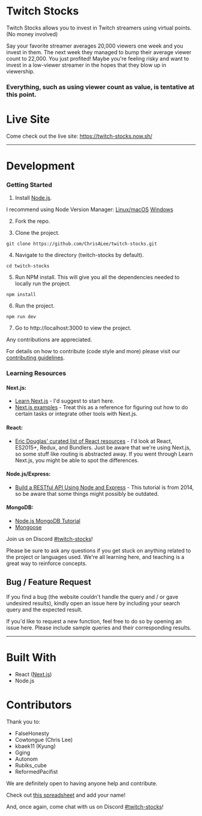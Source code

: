 # Twitch Stocks
Twitch Stocks allows you to invest in Twitch streamers using virtual points. (No money involved)

Say your favorite streamer averages 20,000 viewers one week and you invest in them.
The next week they managed to bump their average viewer count to 22,000. You just profited!
Maybe you're feeling risky and want to invest in a low-viewer streamer in the hopes that they blow up in viewership.

### Everything, such as using viewer count as value, is tentative at this point.

# Live Site
Come check out the live site: https://twitch-stocks.now.sh/

---

# Development

### Getting Started

1. Install [Node.js](https://nodejs.org/en/ "Node.js").

I recommend using Node Version Manager: [Linux/macOS](https://github.com/creationix/nvm)  [Windows](https://github.com/coreybutler/nvm-windows)

2. Fork the repo.

3. Clone the project.

```
git clone https://github.com/ChrisALee/twitch-stocks.git
```

4. Navigate to the directory (twitch-stocks by default).

```
cd twitch-stocks
```

5. Run NPM install. This will give you all the dependencies needed to locally run the project.

```
npm install
```

6. Run the project.

```
npm run dev
```

7. Go to http://localhost:3000 to view the project.

Any contributions are appreciated.

For details on how to contribute (code style and more) please visit our [contributing guidelines](CONTRIBUTING.md).

### Learning Resources

#### Next.js: 
* [Learn Next.js](https://learnnextjs.com/ "Learn Nextjs") - I'd suggest to start here.
* [Next.js examples](https://github.com/zeit/next.js/tree/v3-beta/examples "Next.js examples") - Treat this as a reference for figuring out how to do certain tasks or integrate other tools with Next.js.

#### React:
* [Eric Douglas' curated list of React resources](https://github.com/ericdouglas/react-learning) - I'd look at React, ES2015+, Redux, and Bundlers. Just be aware that we're using Next.js, so some stuff like routing is abstracted away. If you went through Learn Next.js, you might be able to spot the differences.

#### Node.js/Express:
* [Build a RESTful API Using Node and Express](https://scotch.io/tutorials/build-a-restful-api-using-node-and-express-4) - This tutorial is from 2014, so be aware that some things might possibly be outdated.

#### MongoDB:
* [Node.js MongoDB Tutorial](https://www.guru99.com/node-js-mongodb.html)
* [Mongoose](https://scotch.io/tutorials/using-mongoosejs-in-node-js-and-mongodb-applications)

Join us on Discord [#twitch-stocks](https://discord.gg/TWtSNdQ "#twitch-stocks")!

Please be sure to ask any questions if you get stuck on anything related to the project or languages used.
We're all learning here, and teaching is a great way to reinforce concepts.

## Bug / Feature Request

If you find a bug (the website couldn't handle the query and / or gave undesired results), kindly open an issue here by including your search query and the expected result.

If you'd like to request a new function, feel free to do so by opening an issue here. Please include sample queries and their corresponding results.

---

# Built With

* React ([Next.js](https://github.com/zeit/next.js "Next.js"))
* Node.js


# Contributors

Thank you to:

* FalseHonesty
* Cowtongue (Chris Lee)
* kbaek11 (Kyung)
* Gging
* Autonom
* Rubiks_cube
* ReformedPacifist


We are definitely open to having anyone help and contribute.


Check out [this spreadsheet](https://docs.google.com/spreadsheets/d/1bagEOztm2Xc8Jy4QuxvFzflC8ZwQ6hvCaJcULJ9OEAU/edit#gid=0<Paste>) and add your name!


And, once again, come chat with us on Discord [#twitch-stocks](https://discord.gg/TWtSNdQ "#twitch-stocks")!

